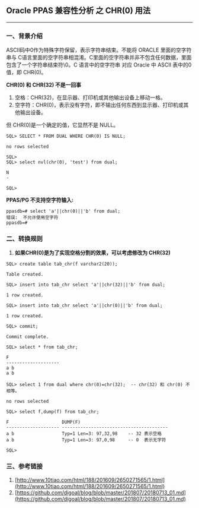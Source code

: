## Oracle PPAS 兼容性分析 之 CHR(0) 用法
---

### 一、背景介绍
ASCII码中0作为特殊字符保留，表示字符串结束。不能将 ORACLE 里面的空字符串与 C语言里面的空字符串相混淆。C里面的空字符串并非不包含任何数据，里面包含了一个字符串结束符\0。C 语言中的空字符串 对应 Oracle 中 ASCII 表中的0值，即 CHR(0)。

**CHR(0) 和 CHR(32) 不是一回事**
1. 空格：CHR(32)，在显示器、打印机或其他输出设备上移动一格。
2. 空字符：CHR(0)，表示没有字符，即不输出任何东西到显示器、打印机或其他输出设备。

但 CHR(0)是一个确定的值，它显然不是 NULL。
```
SQL> SELECT * FROM DUAL WHERE CHR(0) IS NULL;

no rows selected

SQL> 
SQL> select nvl(chr(0), 'test') from dual; 

N
-

SQL> 
```
**PPAS/PG 不支持空字符输入:**
```
ppasdb=# select 'a'||chr(0)||'b' from dual;
错误:  不允许使用空字符
ppasdb=# 
```

### 二、转换规则
1. **如果CHR(0)是为了实现空格分割的效果，可以考虑修改为 CHR(32)**

```
SQL> create table tab_chr(f varchar2(20));

Table created.

SQL> insert into tab_chr select 'a'||chr(32)||'b' from dual;

1 row created.

SQL> insert into tab_chr select 'a'||chr(0)||'b' from dual;

1 row created.

SQL> commit;

Commit complete.

SQL> select * from tab_chr;

F
--------------------
a b
a b

SQL> select 1 from dual where chr(0)=chr(32);  -- chr(32) 和 chr(0) 不相等。

no rows selected

SQL> select f,dump(f) from tab_chr;

F                    DUMP(F)
-------------------- ----------------------------------------
a b                  Typ=1 Len=3: 97,32,98    -- 32 表示空格
a b                  Typ=1 Len=3: 97,0,98     -- 0  表示无字符

SQL> 
```



### 三、参考链接
1. [http://www.10tiao.com/html/188/201609/2650271565/1.html](http://www.10tiao.com/html/188/201609/2650271565/1.html)
2. [https://github.com/digoal/blog/blob/master/201807/20180713_01.md](https://github.com/digoal/blog/blob/master/201807/20180713_01.md)
